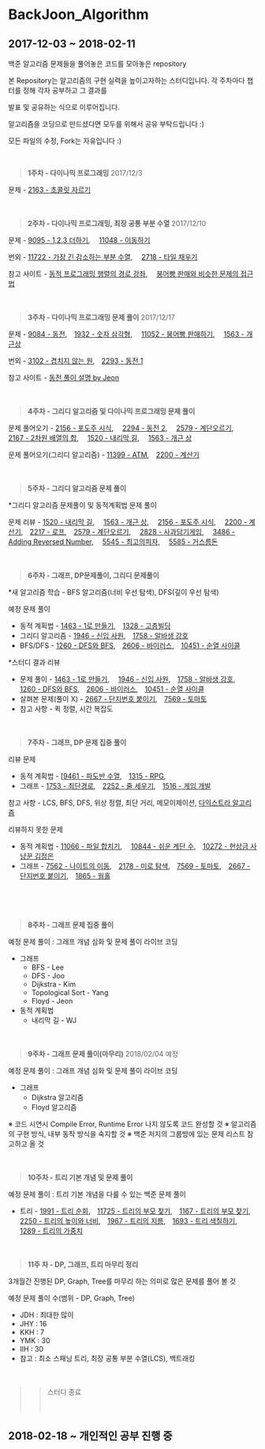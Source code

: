 



 
    
# BackJoon_Algorithm
 
## 2017-12-03 ~ 2018-02-11

백준 알고리즘 문제들을 풀어놓은 코드를 모아놓은 repository

본 Repository는 알고리즘의 구현 실력을 높이고자하는 스터디입니다. 각 주차마다 챕터를 정해 각자 공부하고 그 결과를

발표 및 공유하는 식으로 이루어집니다.

알고리즘을 코딩으로 만드셨다면 모두를 위해서 공유 부탁드립니다 :)

모든 파일의 수정, Fork는 자유입니다 :)

<br>

>**1주차 - 다이나믹 프로그래밍** 2017/12/3

문제 - [2163 - 초콜릿 자르기](https://www.acmicpc.net/problem/2163)<br><br><br>

>**2주차 - 다이나믹 프로그래밍, 최장 공통 부분 수열** 2017/12/10

문제 - [9095 - 1,2,3 더하기](https://www.acmicpc.net/problem/9095),　 [11048 - 이동하기](https://www.acmicpc.net/problem/11048)

번외 - [11722 - 가장 긴 감소하는 부분 수열](https://www.acmicpc.net/problem/11722),　 [2718 - 타일 채우기](https://www.acmicpc.net/problem/2718)

참고 사이트 - [동적 프로그래밍 행렬의 경로 강좌](https://www.youtube.com/watch?v=bXJAUe-U4Xk&feature-share),　 [붕어빵 판매와 비슷한 문제의 접근법](http://wowrupi.tistory.com/6)
<br><br><br>

>**3주차 - 다이나믹 프로그래밍 문제 풀이** 2017/12/17

문제 - [9084 - 동전](https://www.acmicpc.net/problem/9084),　[1932 - 숫자 삼각형](https://www.acmicpc.net/problem/1932),　 [11052 - 붕어빵 판매하기](https://www.acmicpc.net/problem/11052),　 [1563 - 개근상](https://www.acmicpc.net/problem/1563)

번외 - [3102 -  겹치지 않는 원](https://www.acmicpc.net/problem/3102),　[2293 - 동전 1](https://www.acmicpc.net/problem/2293)

참고 사이트 - [동전 풀이 설명 by Jeon](https://youtu.be/UGIH0nX0jZg)
<br><br><br>


>**4주차 - 그리디 알고리즘 및 다이나믹 프로그래밍 문제 풀이**

문제 풀어오기 - [2156 - 포도주 시식](https://www.acmicpc.net/problem/2156),　 [2294 - 동전 2](https://www.acmicpc.net/problem/2294),　 [2579 - 계단오르기](https://www.acmicpc.net/problem/2579),　 [2167 - 2차원 배열의 합](https://www.acmicpc.net/problem/2167),　 [1520 - 내리막 길](https://www.acmicpc.net/problem/1520),　 [1563 - 개근 상](https://www.acmicpc.net/problem/1563)

문제 풀어오기(그리디 알고리즘) - [11399 - ATM](https://www.acmicpc.net/problem/11399),　[2200 - 계산기](https://www.acmicpc.net/problem/2200)
<br><br><br>

>**5주차 - 그리디 알고리즘 문제 풀이**

*그리디 알고리즘 문제풀이 및 동적계획법 문제 풀이

문제 리뷰 - [1520 - 내리막 길](https://www.acmicpc.net/problem/1520),　 [1563 - 개근 상](https://www.acmicpc.net/problem/1563),　 [2156 - 포도주 시식](https://www.acmicpc.net/problem/2156),　 [2200 - 계산기](https://www.acmicpc.net/problem/2200),　[2217 - 로프](https://www.acmicpc.net/problem/2217),　[2579 - 계단오르기](https://www.acmicpc.net/problem/2579),　 [2828 - 사과담기게임](https://www.acmicpc.net/problem/2828), 　[3486 -  Adding Reversed Number](https://www.acmicpc.net/problem/3486), 　[5545 -  최고의피자](https://www.acmicpc.net/problem/5545), 　[5585 -  거스름돈](https://www.acmicpc.net/problem/5585)
<br><br><br>

>**6주차 - 그래프, DP문제풀이, 그리디 문제풀이**

*새 알고리즘 학습 - BFS 알고리즘(너비 우선 탐색), DFS(깊이 우선 탐색)

예정 문제 풀이

 - 동적 계획법 - [1463 - 1로 만들기](https://www.acmicpc.net/problem/1463),　[1328 - 고층빌딩](https://www.acmicpc.net/problem/1328)
 - 그리디 알고리즘 - [1946 - 신입 사원](https://www.acmicpc.net/problem/1946),　[1758 - 알바생 강호](https://www.acmicpc.net/problem/1758)
 - BFS/DFS - [1260 - DFS와 BFS](https://www.acmicpc.net/problem/1260),　[2606 - 바이러스](https://www.acmicpc.net/problem/2606),　[10451 - 순열 사이클](https://www.acmicpc.net/problem/10451)
 

*스터디 결과 리뷰

- 문제 풀이 - [1463 - 1로 만들기](https://www.acmicpc.net/problem/1463),　 [1946 - 신입 사원](https://www.acmicpc.net/problem/1946),　[1758 - 알바생 강호](https://www.acmicpc.net/problem/1758),　[1260 - DFS와 BFS](https://www.acmicpc.net/problem/1260),　[2606 - 바이러스](https://www.acmicpc.net/problem/2606),　[10451 - 순열 사이클](https://www.acmicpc.net/problem/10451)
- 살펴본 문제(풀이 X) - [2667 - 단지번호 붙이기](https://www.acmicpc.net/problem/2667),　[7569 - 토마토](https://www.acmicpc.net/problem/7569)
- 참고 사항 - 퀵 정렬, 시간 복잡도
<br><br><br>

>**7주차 - 그래프, DP 문제 집중 풀이**


리뷰 문제

- 동적 계획법 - [[9461 - 파도반 수열](https://www.acmicpc.net/problem/9461),　[1315 - RPG](https://www.acmicpc.net/problem/1315),　
- 그래프 - [1753 - 최단경로](https://www.acmicpc.net/problem/1753),　[2252 - 줄 세우기](https://www.acmicpc.net/problem/2252),　[1516 - 게임 개발](https://www.acmicpc.net/problem/1516)

참고 사항 - LCS, BFS, DFS, 위상 정렬, 최단 거리, 메모이제이션, [다익스트라 알고리즘](http://blog.naver.com/PostView.nhn?blogId=yhjeong89&logNo=220772512405&parentCategoryNo=69&categoryNo=&viewDate=&isShowPopularPosts=true&from=search)

리뷰하지 못한 문제 
- 동적 계획법 - [11066 - 파일 합치기](https://www.acmicpc.net/problem/11066), 　[10844 - 쉬운 계단 수](https://www.acmicpc.net/problem/10844),　[10272 - 현상금 사냥꾼 김정은](https://www.acmicpc.net/problem/10272)
- 그래프 - [7562 - 나이트의 이동](https://www.acmicpc.net/problem/7562),　[2178 - 미로 탐색](https://www.acmicpc.net/problem/2178),　[7569 - 토마토](https://www.acmicpc.net/problem/7569),　[2667 - 단지번호 붙이기](https://www.acmicpc.net/problem/2667),　[1865 - 웜홀](https://www.acmicpc.net/problem/1865)

<br><br><br>
>**8주차 - 그래프 문제 집중 풀이**

예정 문제 풀이 : 그래프 개념 심화 및 문제 풀이 라이브 코딩
- 그래프
  - BFS - Lee
  - DFS - Joo
  - Dijkstra - Kim
  -  Topological Sort - Yang
  - Floyd - Jeon
- 동적 계획법
  - 내리막 길 - WJ
<br><br><br>

>**9주차 - 그래프 문제 풀이(마무리)** 2018/02/04 예정

예정 문제 풀이 : 그래프 개념 심화 및 문제 풀이 라이브 코딩
- 그래프
  - Dijkstra 알고리즘
  - Floyd 알고리즘

※ 코드 시연시 Compile Error, Runtime Error 나지 않도록 코드 완성할 것
※ 알고리즘의 구현 방식, 내부 동작 방식을 숙지할 것
※ 백준 저지의 그룹방에 있는 문제 리스트 참고하고 올 것
<br><br><br>

>**10주차 - 트리 기본 개념 및 문제 풀이**

예정 문제 풀이 : 트리 기본 개념을 다룰 수 있는 백준 문제 풀이
- 트리 - [1991 - 트리 순회](https://www.acmicpc.net/problem/1991),　[11725 - 트리의 부모 찾기](https://www.acmicpc.net/problem/11725),　[1167 - 트리의 부모 찾기](https://www.acmicpc.net/problem/1167),　[2250 - 트리의 높이와 너비](https://www.acmicpc.net/problem/2250),　[1967 - 트리의 지름](https://www.acmicpc.net/problem/1967),　[1693 - 트리 색칠하기](https://www.acmicpc.net/problem/1693),　[1289 - 트리의 가중치](https://www.acmicpc.net/problem/1289)
<br><br><br>
 
>**11주 차 - DP, 그래프, 트리 마무리 정리** 

3개월간 진행된 DP, Graph, Tree를 마무리 하는 의미로 많은 문제를 풀어 볼 것

예정 문제 풀이 수(범위 - DP, Graph, Tree)
- JDH : 최대한 많이
- JHY : 16
- KKH : 7
- YMK : 30
- IIH : 30
- 참고 : 최소 스패닝 트리, 최장 공통 부분 수열(LCS), 백트래킹
<br><br><br>

>> 스터디 종료 
<br><br><br>

## 2018-02-18 ~ 개인적인 공부 진행 중 
